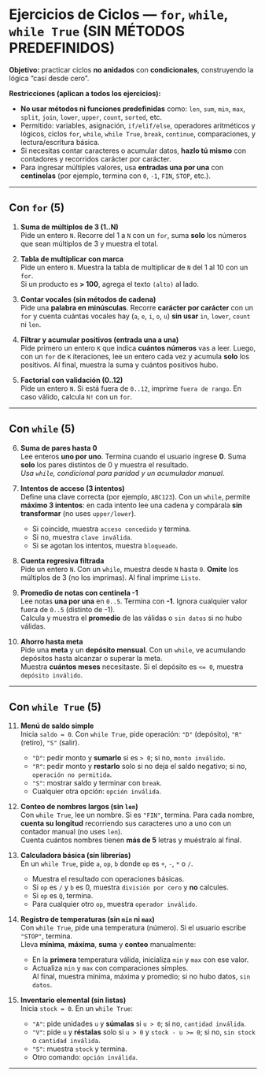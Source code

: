 # Ejercicios de Ciclos — `for`, `while`, `while True` (SIN MÉTODOS PREDEFINIDOS)

**Objetivo:** practicar ciclos **no anidados** con **condicionales**, construyendo la lógica “casi desde cero”.

**Restricciones (aplican a todos los ejercicios):**
- **No usar métodos ni funciones predefinidas** como: `len`, `sum`, `min`, `max`, `split`, `join`, `lower`, `upper`, `count`, `sorted`, etc.
- Permitido: variables, asignación, `if/elif/else`, operadores aritméticos y lógicos, ciclos `for`, `while`, `while True`, `break`, `continue`, comparaciones, y lectura/escritura básica.
- Si necesitas contar caracteres o acumular datos, **hazlo tú mismo** con contadores y recorridos carácter por carácter.
- Para ingresar múltiples valores, usa **entradas una por una** con **centinelas** (por ejemplo, termina con `0`, `-1`, `FIN`, `STOP`, etc.).

---

## Con `for` (5)

1) **Suma de múltiplos de 3 (1..N)**  
   Pide un entero `N`. Recorre del 1 a `N` con un `for`, suma **solo** los números que sean múltiplos de 3 y muestra el total.  

2) **Tabla de multiplicar con marca**  
   Pide un entero `N`. Muestra la tabla de multiplicar de `N` del 1 al 10 con un `for`.  
   Si un producto es **> 100**, agrega el texto `(alto)` al lado.  

3) **Contar vocales (sin métodos de cadena)**  
   Pide una **palabra en minúsculas**. Recorre **carácter por carácter** con un `for` y cuenta cuántas vocales hay (`a`, `e`, `i`, `o`, `u`) **sin usar** `in`, `lower`, `count` ni `len`.  

4) **Filtrar y acumular positivos (entrada una a una)**  
   Pide primero un entero `K` que indica **cuántos números** vas a leer. Luego, con un `for` de `K` iteraciones, lee un entero cada vez y acumula **solo** los positivos. Al final, muestra la suma y cuántos positivos hubo.  
5) **Factorial con validación (0..12)**  
   Pide un entero `N`. Si está fuera de `0..12`, imprime `fuera de rango`. En caso válido, calcula `N!` con un `for`.  

---

## Con `while` (5)

6) **Suma de pares hasta 0**  
   Lee enteros **uno por uno**. Termina cuando el usuario ingrese **0**. Suma **solo** los pares distintos de 0 y muestra el resultado.  
   *Usa `while`, condicional para paridad y un acumulador manual.*

7) **Intentos de acceso (3 intentos)**  
   Define una clave correcta (por ejemplo, `ABC123`). Con un `while`, permite **máximo 3 intentos**: en cada intento lee una cadena y compárala **sin transformar** (no uses `upper/lower`).  
   - Si coincide, muestra `acceso concedido` y termina.  
   - Si no, muestra `clave inválida`.  
   - Si se agotan los intentos, muestra `bloqueado`.

8) **Cuenta regresiva filtrada**  
   Pide un entero `N`. Con un `while`, muestra desde `N` hasta `0`. **Omite** los múltiplos de 3 (no los imprimas). Al final imprime `Listo`.  


9) **Promedio de notas con centinela -1**  
   Lee notas **una por una** en `0..5`. Termina con **-1**. Ignora cualquier valor fuera de `0..5` (distinto de -1).  
   Calcula y muestra el **promedio** de las válidas o `sin datos` si no hubo válidas.  

10) **Ahorro hasta meta**  
    Pide una **meta** y un **depósito mensual**. Con un `while`, ve acumulando depósitos hasta alcanzar o superar la meta.  
    Muestra **cuántos meses** necesitaste. Si el depósito es `<= 0`, muestra `depósito inválido`.  


---

## Con `while True` (5)

11) **Menú de saldo simple**  
    Inicia `saldo = 0`. Con `while True`, pide operación: `"D"` (depósito), `"R"` (retiro), `"S"` (salir).  
    - `"D"`: pedir monto y **sumarlo** si es `> 0`; si no, `monto inválido`.  
    - `"R"`: pedir monto y **restarlo** solo si no deja el saldo negativo; si no, `operación no permitida`.  
    - `"S"`: mostrar saldo y terminar con `break`.  
    - Cualquier otra opción: `opción inválida`.  

12) **Conteo de nombres largos (sin `len`)**  
    Con `while True`, lee un nombre. Si es `"FIN"`, termina. Para cada nombre, **cuenta su longitud** recorriendo sus caracteres uno a uno con un contador manual (no uses `len`).  
    Cuenta cuántos nombres tienen **más de 5** letras y muéstralo al final.

13) **Calculadora básica (sin librerías)**  
    En un `while True`, pide `a`, `op`, `b` donde `op` es `+`, `-`, `*` o `/`.  
    - Muestra el resultado con operaciones básicas.  
    - Si `op` es `/` y `b` es 0, muestra `división por cero` y **no** calcules.  
    - Si `op` es `Q`, termina.  
    - Para cualquier otro `op`, muestra `operador inválido`.

14) **Registro de temperaturas (sin `min` ni `max`)**  
    Con `while True`, pide una temperatura (número). Si el usuario escribe `"STOP"`, termina.  
    Lleva **mínima**, **máxima**, **suma** y **conteo** manualmente:  
    - En la **primera** temperatura válida, inicializa `min` y `max` con ese valor.  
    - Actualiza `min` y `max` con comparaciones simples.  
    Al final, muestra mínima, máxima y promedio; si no hubo datos, `sin datos`.

15) **Inventario elemental (sin listas)**  
    Inicia `stock = 0`. En un `while True`:  
    - `"A"`: pide unidades `u` y **súmalas** si `u > 0`; si no, `cantidad inválida`.  
    - `"V"`: pide `u` y **réstalas** solo si `u > 0` y `stock - u >= 0`; si no, `sin stock` o `cantidad inválida`.  
    - `"S"`: muestra `stock` y termina.  
    - Otro comando: `opción inválida`.  
---


